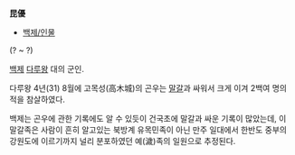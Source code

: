 **昆優**

  * [백제/인물](%EB%B0%B1%EC%A0%9C/%EC%9D%B8%EB%AC%BC.md)  

(? ~ ?)

[백제](%EB%B0%B1%EC%A0%9C.md) [다루왕](%EB%8B%A4%EB%A3%A8%EC%99%95.md) 대의 군인.

다루왕 4년(31) 8월에 고목성(高木城)의 곤우는 [말갈](%EB%A7%90%EA%B0%88.md)과 싸워서 크게 이겨 2백여 명의
적을 참살하였다.

백제는 곤우에 관한 기록에도 알 수 있듯이 건국초에 말갈과 싸운 기록이 많았는데, 이 말갈족은 사람이 흔히 알고있는 북방계 유목민족이 아닌
만주 일대에서 한반도 중부의 강원도에 이르기까지 널리 분포하였던 예(濊)족의 일원으로 추정된다.

